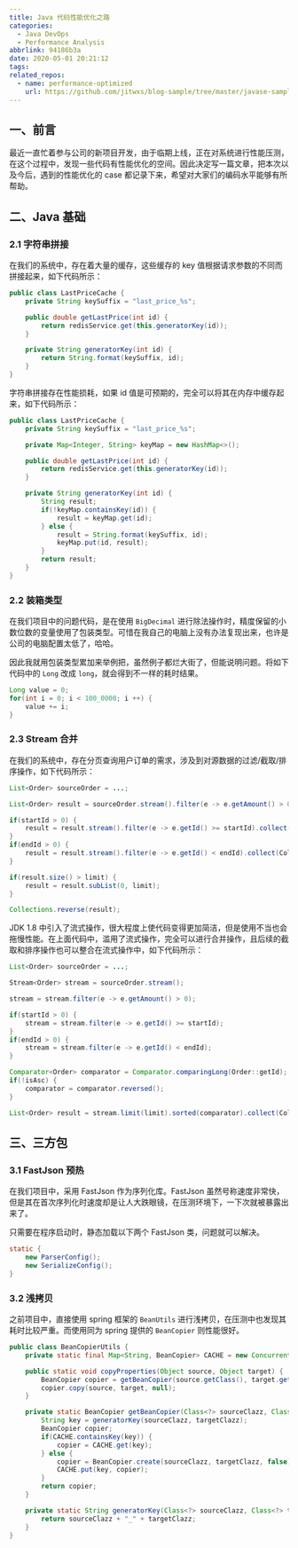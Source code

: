 ```yaml
---
title: Java 代码性能优化之路
categories:
  - Java DevOps
  - Performance Analysis
abbrlink: 94186b3a
date: 2020-05-01 20:21:12
tags:
related_repos:
  - name: performance-optimized
    url: https://github.com/jitwxs/blog-sample/tree/master/javase-sample/performance-optimized
---
```


## 一、前言

最近一直忙着参与公司的新项目开发，由于临期上线，正在对系统进行性能压测，在这个过程中，发现一些代码有性能优化的空间。因此决定写一篇文章，把本次以及今后，遇到的性能优化的 case 都记录下来，希望对大家们的编码水平能够有所帮助。

## 二、Java 基础

### 2.1 字符串拼接

在我们的系统中，存在着大量的缓存，这些缓存的 key 值根据请求参数的不同而拼接起来，如下代码所示：

```java 优化前
public class LastPriceCache {
    private String keySuffix = "last_price_%s";

    public double getLastPrice(int id) {
        return redisService.get(this.generatorKey(id));
    }

    private String generatorKey(int id) {
        return String.format(keySuffix, id);
    }
}
```

字符串拼接存在性能损耗，如果 id 值是可预期的，完全可以将其在内存中缓存起来，如下代码所示：

```java 优化后
public class LastPriceCache {
    private String keySuffix = "last_price_%s";

    private Map<Integer, String> keyMap = new HashMap<>();

    public double getLastPrice(int id) {
        return redisService.get(this.generatorKey(id));
    }

    private String generatorKey(int id) {
        String result;
        if(!keyMap.containsKey(id)) {
            result = keyMap.get(id);
        } else {
            result = String.format(keySuffix, id);
            keyMap.put(id, result);
        }
        return result;
    }
}
```

### 2.2 装箱类型

在我们项目中的问题代码，是在使用 `BigDecimal` 进行除法操作时，精度保留的小数位数的变量使用了包装类型。可惜在我自己的电脑上没有办法复现出来，也许是公司的电脑配置太低了，哈哈。

因此我就用包装类型累加来举例把，虽然例子都烂大街了，但能说明问题。将如下代码中的 `Long` 改成 `long`，就会得到不一样的耗时结果。

```java
Long value = 0;
for(int i = 0; i < 100_0000; i ++) {
    value += i;
}
```

### 2.3 Stream 合并

在我们的系统中，存在分页查询用户订单的需求，涉及到对源数据的过滤/截取/排序操作，如下代码所示：

```java 优化前
List<Order> sourceOrder = ...;

List<Order> result = sourceOrder.stream().filter(e -> e.getAmount() > 0).collect(Collectors.toList());

if(startId > 0) {
    result = result.stream().filter(e -> e.getId() >= startId).collect(Collectors.toList());
}
if(endId > 0) {
    result = result.stream().filter(e -> e.getId() < endId).collect(Collectors.toList());
}

if(result.size() > limit) {
    result = result.subList(0, limit);
}

Collections.reverse(result);
```

JDK 1.8 中引入了流式操作，很大程度上使代码变得更加简洁，但是使用不当也会拖慢性能。在上面代码中，滥用了流式操作，完全可以进行合并操作，且后续的截取和排序操作也可以整合在流式操作中，如下代码所示：

```java 优化后
List<Order> sourceOrder = ...;

Stream<Order> stream = sourceOrder.stream();

stream = stream.filter(e -> e.getAmount() > 0);

if(startId > 0) {
    stream = stream.filter(e -> e.getId() >= startId);
}
if(endId > 0) {
    stream = stream.filter(e -> e.getId() < endId);
}

Comparator<Order> comparator = Comparator.comparingLong(Order::getId);
if(!isAsc) {
    comparator = comparator.reversed();
}

List<Order> result = stream.limit(limit).sorted(comparator).collect(Collectors.toList());
```

## 三、三方包

### 3.1 FastJson 预热

在我们项目中，采用 FastJson 作为序列化库。FastJson 虽然号称速度非常快，但是其在首次序列化时速度却是让人大跌眼镜，在压测环境下，一下次就被暴露出来了。

只需要在程序启动时，静态加载以下两个 FastJson 类，问题就可以解决。

```java
static {
    new ParserConfig();
    new SerializeConfig();
}
```

### 3.2 浅拷贝

之前项目中，直接使用 spring 框架的 `BeanUtils` 进行浅拷贝，在压测中也发现其耗时比较严重。而使用同为 spring 提供的 `BeanCopier` 则性能很好。

```java BeanCopier 工具类
public class BeanCopierUtils {
    private static final Map<String, BeanCopier> CACHE = new ConcurrentHashMap<>();

    public static void copyProperties(Object source, Object target) {
        BeanCopier copier = getBeanCopier(source.getClass(), target.getClass());
        copier.copy(source, target, null);
    }

    private static BeanCopier getBeanCopier(Class<?> sourceClazz, Class<?> targetClazz) {
        String key = generatorKey(sourceClazz, targetClazz);
        BeanCopier copier;
        if(CACHE.containsKey(key)) {
            copier = CACHE.get(key);
        } else {
            copier = BeanCopier.create(sourceClazz, targetClazz, false);
            CACHE.put(key, copier);
        }
        return copier;
    }

    private static String generatorKey(Class<?> sourceClazz, Class<?> targetClazz) {
        return sourceClazz + "_" + targetClazz;
    }
}
```
